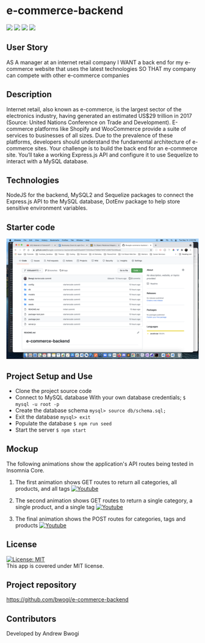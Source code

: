 # e-commerce-backend 
  <p align="left">
    <img src="https://img.shields.io/github/repo-size/bwogi/e-commerce-backend" />
    <img src="https://img.shields.io/github/languages/top/bwogi/e-commerce-backend"  />
    <img src="https://img.shields.io/github/issues/bwogi/e-commerce-backend" />
    <img src="https://img.shields.io/github/last-commit/bwogi/e-commerce-backend" >   
  </p>

  ## User Story
  AS A manager at an internet retail company
  I WANT a back end for my e-commerce website that uses the latest technologies
  SO THAT my company can compete with other e-commerce companies
  ## Description
 Internet retail, also known as e-commerce, is the largest sector of the electronics industry, having generated an estimated US$29 trillion in 2017 (Source: United Nations Conference on Trade and Development). E-commerce platforms like Shopify and WooCommerce provide a suite of services to businesses of all sizes. Due to the prevalence of these platforms, developers should understand the fundamental architecture of e-commerce sites. Your challenge is to build the back end for an e-commerce site. You’ll take a working Express.js API and configure it to use Sequelize to interact with a MySQL database.

  ## Technologies
  NodeJS for the backend, MySQL2 and Sequelize packages to connect the Express.js API to the MySQL database, DotEnv package to help store sensitive environment variables.

  ## Starter code
   ![Screenshot](./sample_code_screenshot.png)

  ## Project Setup and Use
  * Clone the project source code
  * Connect to MySQL database
  With your own database credentials;
  ```$ mysql -u root -p``` 
  * Create the database schema
  ```mysql> source db/schema.sql;```
  * Exit the database
  ```mysql> exit```
  * Populate the database
  ```$ npm run seed```
  * Start the server
  ```$ npm start```

  ## Mockup
  The following animations show the application's API routes being tested in Insomnia Core.
  1. The first animation shows GET routes to return all categories, all products, and all tags
  [![Youtube](https://img.youtube.com/vi/zH_WFaREzBA/0.jpg)](https://youtu.be/zH_WFaREzBA)


  2. The second animation shows GET routes to return a single category, a single product, and a single tag
  [![Youtube](https://img.youtube.com/vi/zJFBcM3x7Ss/0.jpg)](https://youtu.be/zJFBcM3x7Ss)

  3. The final animation shows the POST routes for categories, tags and products
  [![Youtube](https://img.youtube.com/vi/zJFBcM3x7Ss/0.jpg)](https://youtu.be/zJFBcM3x7Ss)
 
 <!-- 4. The final animation shows the POST, PUT, and DELETE routes for categories
  [![Youtube](https://img.youtube.com/vi/zJFBcM3x7Ss/0.jpg)](https://youtu.be/zJFBcM3x7Ss) -->
  
  ## License 
  [![License: MIT](https://img.shields.io/badge/License-MIT-yellow.svg)](https://opensource.org/licenses/MIT)<br />
  This app is covered under MIT license.
  ## Project repository 
  https://github.com/bwogi/e-commerce-backend
  ## Contributors
  Developed by Andrew Bwogi